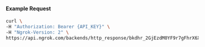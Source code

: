 
#### Example Request
```bash
curl \
-H "Authorization: Bearer {API_KEY}" \
-H "Ngrok-Version: 2" \
https://api.ngrok.com/backends/http_response/bkdhr_2GjEzdM0YF9r7gFhrX6X3qXOV6X
